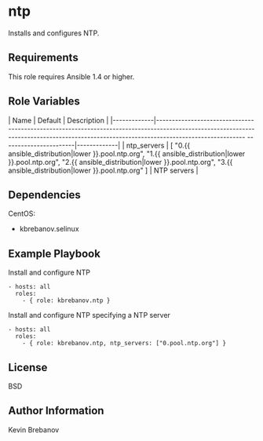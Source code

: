 ntp
===

Installs and configures NTP.

Requirements
------------

This role requires Ansible 1.4 or higher.

Role Variables
--------------

| Name        | Default                                                                                                                                                                                                        | Description |
|-------------|---------------------------------------------------------------------------------------------------------------------------------------------------------------------------------------- -----------------------|-------------|
| ntp_servers | [ "0.{{ ansible_distribution|lower }}.pool.ntp.org", "1.{{ ansible_distribution|lower }}.pool.ntp.org", "2.{{ ansible_distribution|lower }}.pool.ntp.org", "3.{{ ansible_distribution|lower }}.pool.ntp.org" ] | NTP servers |

Dependencies
------------

CentOS:
  - kbrebanov.selinux

Example Playbook
----------------

Install and configure NTP
```
- hosts: all
  roles:
    - { role: kbrebanov.ntp }
```

Install and configure NTP specifying a NTP server
```
- hosts: all
  roles:
    - { role: kbrebanov.ntp, ntp_servers: ["0.pool.ntp.org"] }
```

License
-------

BSD

Author Information
------------------

Kevin Brebanov
